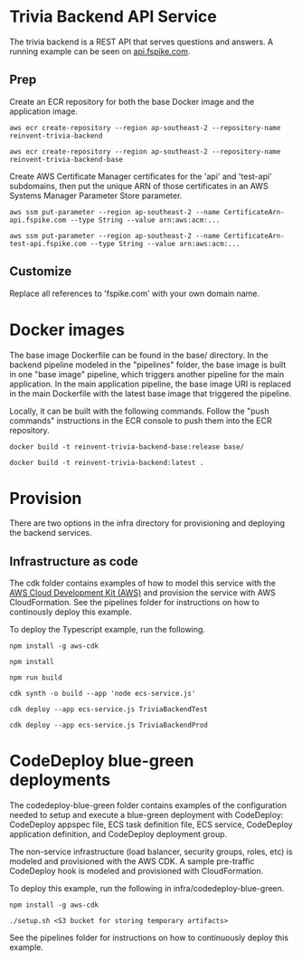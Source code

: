 # Trivia Backend API Service

The trivia backend is a REST API that serves questions and answers.  A running example can be seen on [api.fspike.com](https://api.fspike.com/api/docs/).

## Prep

Create an ECR repository for both the base Docker image and the application image.

```
aws ecr create-repository --region ap-southeast-2 --repository-name reinvent-trivia-backend

aws ecr create-repository --region ap-southeast-2 --repository-name reinvent-trivia-backend-base
```

Create AWS Certificate Manager certificates for the 'api' and 'test-api' subdomains, then put the unique ARN of those certificates in an AWS Systems Manager Parameter Store parameter.

```
aws ssm put-parameter --region ap-southeast-2 --name CertificateArn-api.fspike.com --type String --value arn:aws:acm:...

aws ssm put-parameter --region ap-southeast-2 --name CertificateArn-test-api.fspike.com --type String --value arn:aws:acm:...
```

## Customize

Replace all references to 'fspike.com' with your own domain name.

# Docker images

The base image Dockerfile can be found in the base/ directory.  In the backend pipeline modeled in the "pipelines" folder, the base image is built in one "base image" pipeline, which triggers another pipeline for the main application.  In the main application pipeline, the base image URI is replaced in the main Dockerfile with the latest base image that triggered the pipeline.

Locally, it can be built with the following commands.  Follow the "push commands" instructions in the ECR console to push them into the ECR repository.

```
docker build -t reinvent-trivia-backend-base:release base/

docker build -t reinvent-trivia-backend:latest .
```

# Provision

There are two options in the infra directory for provisioning and deploying the backend services.

## Infrastructure as code

The cdk folder contains examples of how to model this service with the [AWS Cloud Development Kit (AWS)](https://github.com/awslabs/aws-cdk) and provision the service with AWS CloudFormation.  See the pipelines folder for instructions on how to continously deploy this example.

To deploy the Typescript example, run the following.
```
npm install -g aws-cdk

npm install

npm run build

cdk synth -o build --app 'node ecs-service.js'

cdk deploy --app ecs-service.js TriviaBackendTest

cdk deploy --app ecs-service.js TriviaBackendProd
```

# CodeDeploy blue-green deployments

The codedeploy-blue-green folder contains examples of the configuration needed to setup and execute a blue-green deployment with CodeDeploy: CodeDeploy appspec file, ECS task definition file, ECS service, CodeDeploy application definition, and CodeDeploy deployment group.

The non-service infrastructure (load balancer, security groups, roles, etc) is modeled and provisioned with the AWS CDK.  A sample pre-traffic CodeDeploy hook is modeled and provisioned with CloudFormation.

To deploy this example, run the following in infra/codedeploy-blue-green.
```
npm install -g aws-cdk

./setup.sh <S3 bucket for storing temporary artifacts>
```

See the pipelines folder for instructions on how to continuously deploy this example.

